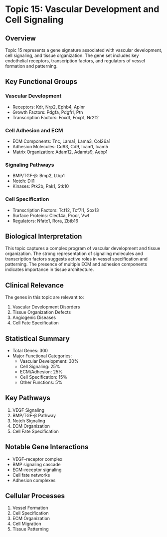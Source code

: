 # Topic 15: Vascular Development and Cell Signaling

## Overview
Topic 15 represents a gene signature associated with vascular development, cell signaling, and tissue organization. The gene set includes key endothelial receptors, transcription factors, and regulators of vessel formation and patterning.

## Key Functional Groups

### Vascular Development
- Receptors: Kdr, Nrp2, Ephb4, Aplnr
- Growth Factors: Pdgfa, Pdgfrl, Ptn
- Transcription Factors: Foxo1, Foxp1, Nr2f2

### Cell Adhesion and ECM
- ECM Components: Tnc, Lama1, Lama3, Col26a1
- Adhesion Molecules: Cd93, Cd9, Icam1, Icam5
- Matrix Organization: Adam12, Adamts9, Aebp1

### Signaling Pathways
- BMP/TGF-β: Bmp2, Ltbp1
- Notch: Dll1
- Kinases: Ptk2b, Pak1, Stk10

### Cell Specification
- Transcription Factors: Tcf12, Tcf7l1, Sox13
- Surface Proteins: Clec14a, Procr, Vwf
- Regulators: Nfatc1, Rora, Zbtb16

## Biological Interpretation
This topic captures a complex program of vascular development and tissue organization. The strong representation of signaling molecules and transcription factors suggests active roles in vessel specification and patterning. The presence of multiple ECM and adhesion components indicates importance in tissue architecture.

## Clinical Relevance
The genes in this topic are relevant to:
1. Vascular Development Disorders
2. Tissue Organization Defects
3. Angiogenic Diseases
4. Cell Fate Specification

## Statistical Summary
- Total Genes: 300
- Major Functional Categories:
  * Vascular Development: 30%
  * Cell Signaling: 25%
  * ECM/Adhesion: 25%
  * Cell Specification: 15%
  * Other Functions: 5%

## Key Pathways
1. VEGF Signaling
2. BMP/TGF-β Pathway
3. Notch Signaling
4. ECM Organization
5. Cell Fate Specification

## Notable Gene Interactions
- VEGF-receptor complex
- BMP signaling cascade
- ECM-receptor signaling
- Cell fate networks
- Adhesion complexes

## Cellular Processes
1. Vessel Formation
2. Cell Specification
3. ECM Organization
4. Cell Migration
5. Tissue Patterning 